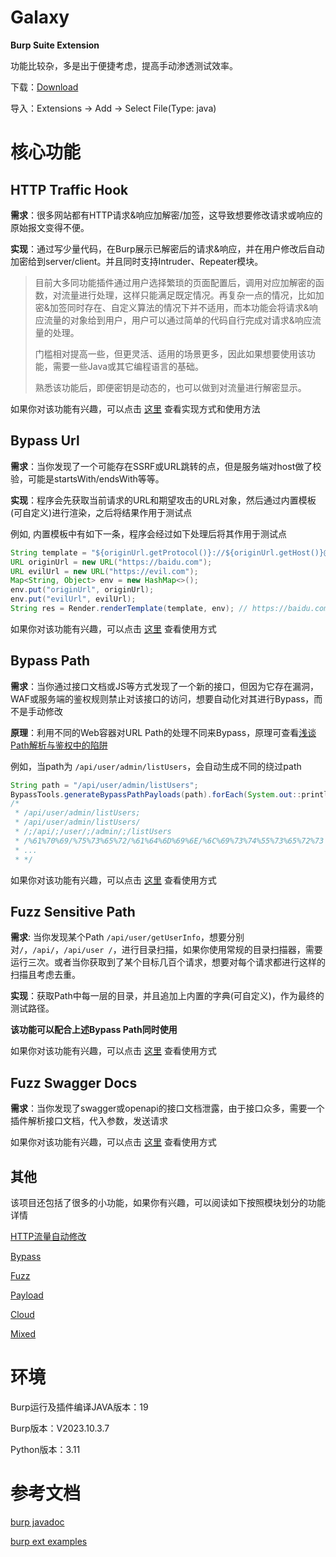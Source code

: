 ﻿# Galaxy

**Burp Suite Extension**

功能比较杂，多是出于便捷考虑，提高手动渗透测试效率。

下载：[Download](https://github.com/outlaws-bai/Galaxy/releases)

导入：Extensions -> Add -> Select File(Type: java)

# 核心功能

## HTTP Traffic Hook

**需求**：很多网站都有HTTP请求&响应加解密/加签，这导致想要修改请求或响应的原始报文变得不便。

**实现**：通过写少量代码，在Burp展示已解密后的请求&响应，并在用户修改后自动加密给到server/client。并且同时支持Intruder、Repeater模块。

> 目前大多同功能插件通过用户选择繁琐的页面配置后，调用对应加解密的函数，对流量进行处理，这样只能满足既定情况。再复杂一点的情况，比如加密&加签同时存在、自定义算法的情况下并不适用，而本功能会将请求&响应流量的对象给到用户，用户可以通过简单的代码自行完成对请求&响应流量的处理。
>
> 门槛相对提高一些，但更灵活、适用的场景更多，因此如果想要使用该功能，需要一些Java或其它编程语言的基础。
>
> 熟悉该功能后，即便密钥是动态的，也可以做到对流量进行解密显示。

如果你对该功能有兴趣，可以点击 [这里](https://github.com/outlaws-bai/Galaxy/blob/main/docs/HTTP%E6%B5%81%E9%87%8F%E8%87%AA%E5%8A%A8%E4%BF%AE%E6%94%B9.md#http-traffic-hook) 查看实现方式和使用方法

## Bypass Url

**需求**：当你发现了一个可能存在SSRF或URL跳转的点，但是服务端对host做了校验，可能是startsWith/endsWith等等。

**实现**：程序会先获取当前请求的URL和期望攻击的URL对象，然后通过内置模板(可自定义)进行渲染，之后将结果作用于测试点

例如, 内置模板中有如下一条，程序会经过如下处理后将其作用于测试点
```java
String template = "${originUrl.getProtocol()}://${originUrl.getHost()}@${evilUrl.getHost()}";
URL originUrl = new URL("https://baidu.com");
URL evilUrl = new URL("https://evil.com");
Map<String, Object> env = new HashMap<>();
env.put("originUrl", originUrl);
env.put("evilUrl", evilUrl);
String res = Render.renderTemplate(template, env); // https://baidu.com@evil.com
```

如果你对该功能有兴趣，可以点击 [这里](https://github.com/outlaws-bai/Galaxy/blob/main/docs/Bypass.md#bypass-url) 查看使用方式

## Bypass Path

**需求**：当你通过接口文档或JS等方式发现了一个新的接口，但因为它存在漏洞，WAF或服务端的鉴权规则禁止对该接口的访问，想要自动化对其进行Bypass，而不是手动修改

**原理**：利用不同的Web容器对URL Path的处理不同来Bypass，原理可查看[浅谈Path解析与鉴权中的陷阱](https://tttang.com/archive/1899/)

例如，当path为 `/api/user/admin/listUsers`，会自动生成不同的绕过path
```java
String path = "/api/user/admin/listUsers";
BypassTools.generateBypassPathPayloads(path).forEach(System.out::println);
/*
 * /api/user/admin/listUsers;
 * /api/user/admin/listUsers/
 * /;/api/;/user/;/admin/;/listUsers
 * /%61%70%69/%75%73%65%72/%61%64%6D%69%6E/%6C%69%73%74%55%73%65%72%73
 * ...
 * */
```

如果你对该功能有兴趣，可以点击 [这里](https://github.com/outlaws-bai/Galaxy/blob/main/docs/Bypass.md#bypass-path) 查看使用方式

## Fuzz Sensitive Path

**需求**: 当你发现某个Path `/api/user/getUserInfo`，想要分别对`/`，`/api/`，`/api/user
/`，进行目录扫描，如果你使用常规的目录扫描器，需要运行三次。或者当你获取到了某个目标几百个请求，想要对每个请求都进行这样的扫描且考虑去重。

**实现**：获取Path中每一层的目录，并且追加上内置的字典(可自定义)，作为最终的测试路径。

**该功能可以配合上述Bypass Path同时使用**

如果你对该功能有兴趣，可以点击 [这里](https://github.com/outlaws-bai/Galaxy/blob/main/docs/Fuzz.md#fuzz-sensitive-path) 查看使用方式

## Fuzz Swagger Docs

**需求**：当你发现了swagger或openapi的接口文档泄露，由于接口众多，需要一个插件解析接口文档，代入参数，发送请求

如果你对该功能有兴趣，可以点击 [这里](https://github.com/outlaws-bai/Galaxy/blob/main/docs/Fuzz.md#fuzz-swagger-docs) 查看使用方式

## 其他

该项目还包括了很多的小功能，如果你有兴趣，可以阅读如下按照模块划分的功能详情

[HTTP流量自动修改](https://github.com/outlaws-bai/Galaxy/blob/main/docs/HTTP%E6%B5%81%E9%87%8F%E8%87%AA%E5%8A%A8%E4%BF%AE%E6%94%B9.md)

[Bypass](https://github.com/outlaws-bai/Galaxy/blob/main/docs/Bypass.md)

[Fuzz](https://github.com/outlaws-bai/Galaxy/blob/main/docs/Fuzz.md)

[Payload](https://github.com/outlaws-bai/Galaxy/blob/main/docs/Payload.md)

[Cloud](https://github.com/outlaws-bai/Galaxy/blob/main/docs/Cloud.md)

[Mixed](https://github.com/outlaws-bai/Galaxy/blob/main/docs/Mixed.md)

# 环境

Burp运行及插件编译JAVA版本：19

Burp版本：V2023.10.3.7

Python版本：3.11

# 参考文档

[burp javadoc](https://portswigger.github.io/burp-extensions-montoya-api/javadoc/burp/api/montoya/MontoyaApi.html)

[burp ext examples](https://github.com/PortSwigger/burp-extensions-montoya-api-examples)
